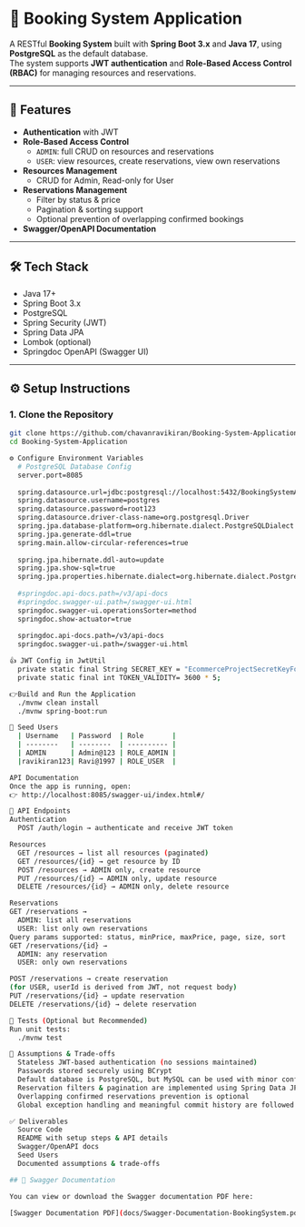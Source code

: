 # 📘 Booking System Application

A RESTful **Booking System** built with **Spring Boot 3.x** and **Java 17**, using **PostgreSQL** as the default database.  
The system supports **JWT authentication** and **Role-Based Access Control (RBAC)** for managing resources and reservations.

---

## 🚀 Features
- **Authentication** with JWT
- **Role-Based Access Control**
  - `ADMIN`: full CRUD on resources and reservations
  - `USER`: view resources, create reservations, view own reservations
- **Resources Management**
  - CRUD for Admin, Read-only for User
- **Reservations Management**
  - Filter by status & price
  - Pagination & sorting support
  - Optional prevention of overlapping confirmed bookings
- **Swagger/OpenAPI Documentation**
---

## 🛠 Tech Stack
- Java 17+
- Spring Boot 3.x
- PostgreSQL
- Spring Security (JWT)
- Spring Data JPA
- Lombok (optional)
- Springdoc OpenAPI (Swagger UI)

---

## ⚙️ Setup Instructions

### 1. Clone the Repository
```bash
git clone https://github.com/chavanravikiran/Booking-System-Application.git
cd Booking-System-Application

⚙️ Configure Environment Variables
  # PostgreSQL Database Config
  server.port=8085
  
  spring.datasource.url=jdbc:postgresql://localhost:5432/BookingSystemApplication
  spring.datasource.username=postgres
  spring.datasource.password=root123
  spring.datasource.driver-class-name=org.postgresql.Driver
  spring.jpa.database-platform=org.hibernate.dialect.PostgreSQLDialect
  spring.jpa.generate-ddl=true
  spring.main.allow-circular-references=true
  
  spring.jpa.hibernate.ddl-auto=update
  spring.jpa.show-sql=true
  spring.jpa.properties.hibernate.dialect=org.hibernate.dialect.PostgreSQLDialect
  
  #springdoc.api-docs.path=/v3/api-docs
  #springdoc.swagger-ui.path=/swagger-ui.html
  springdoc.swagger-ui.operationsSorter=method
  springdoc.show-actuator=true
  
  springdoc.api-docs.path=/v3/api-docs
  springdoc.swagger-ui.path=/swagger-ui.html

👍 JWT Config in JwtUtil
  private static final String SECRET_KEY = "EcommerceProjectSecretKeyForJwtAuthentication123456789012345678901234567890"; 
  private static final int TOKEN_VALIDITY= 3600 * 5;

👉Build and Run the Application
  ./mvnw clean install
  ./mvnw spring-boot:run

🔑 Seed Users
  | Username   | Password  | Role       |
  | --------   | --------  | ---------- |
  | ADMIN      | Admin@123 | ROLE_ADMIN |
  |ravikiran123| Ravi@1997 | ROLE_USER  |

API Documentation
Once the app is running, open:
👉 http://localhost:8085/swagger-ui/index.html#/

📂 API Endpoints
Authentication
  POST /auth/login → authenticate and receive JWT token

Resources
  GET /resources → list all resources (paginated)
  GET /resources/{id} → get resource by ID
  POST /resources → ADMIN only, create resource
  PUT /resources/{id} → ADMIN only, update resource
  DELETE /resources/{id} → ADMIN only, delete resource

Reservations
GET /reservations →
  ADMIN: list all reservations
  USER: list only own reservations
Query params supported: status, minPrice, maxPrice, page, size, sort
GET /reservations/{id} →
  ADMIN: any reservation
  USER: only own reservations

POST /reservations → create reservation
(for USER, userId is derived from JWT, not request body)
PUT /reservations/{id} → update reservation
DELETE /reservations/{id} → delete reservation

🧪 Tests (Optional but Recommended)
Run unit tests:
  ./mvnw test

📌 Assumptions & Trade-offs
  Stateless JWT-based authentication (no sessions maintained)
  Passwords stored securely using BCrypt
  Default database is PostgreSQL, but MySQL can be used with minor config changes
  Reservation filters & pagination are implemented using Spring Data JPA
  Overlapping confirmed reservations prevention is optional
  Global exception handling and meaningful commit history are followed

✅ Deliverables
  Source Code
  README with setup steps & API details
  Swagger/OpenAPI docs
  Seed Users
  Documented assumptions & trade-offs

## 📄 Swagger Documentation

You can view or download the Swagger documentation PDF here:

[Swagger Documentation PDF](docs/Swagger-Documentation-BookingSystem.pdf)

